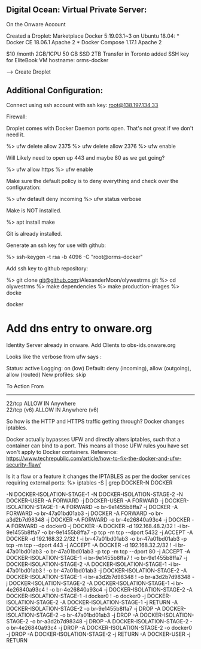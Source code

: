 
Digital Ocean: Virtual Private Server:
-----------------------------------------------------------------------------
On the Onware Account

Created a Droplet: Marketplace Docker 5:19.03.1~3 on Ubuntu 18.04:
	* Docker CE 	18.06.1 	Apache 2
	* Docker Compose 	1.17.1 	Apache 2


$10 /month 2GB/1CPU 50 GB SSD 2TB Transfer 
in Toronto
added SSH key for EliteBook VM
hostname: orms-docker

--> Create Droplet


Additional Configuration:
-----------------------------------------------------------------------------
Connect using ssh account with ssh key: root@138.197.134.33

Firewall:

Droplet comes with Docker Daemon ports open. That's not great if we don't need it.

%> ufw delete allow 2375
%> ufw delete allow 2376
%> ufw enable


Will Likely need to open up 443 and maybe 80 as we get going?

%> ufw allow https
%> ufw enable

Make sure the default policy is to deny everything and check over the configuration:

%> ufw default deny incoming
%> ufw status verbose

Make is NOT installed.

%> apt install make

Git is already installed. 

Generate an ssh key for use with github:

%> ssh-keygen -t rsa -b 4096 -C "root@orms-docker"

Add ssh key to github repository:

%> git clone git@github.com:iAlexanderMoon/olywestrms.git
%> cd olywestrms
%> make dependencies
%> make production-images
%> docke

docker 

# Add dns entry to onware.org


Identity Server already in onware.
Add Clients to obs-ids.onware.org


Looks like the verbose from ufw says :

Status: active
Logging: on (low)
Default: deny (incoming), allow (outgoing), allow (routed)
New profiles: skip

To                         Action      From
--                         ------      ----
22/tcp                     ALLOW IN    Anywhere                  
22/tcp (v6)                ALLOW IN    Anywhere (v6)   

So how is the HTTP and HTTPS traffic getting through? Docker changes iptables. 

Docker actually bypasses UFW and directly alters iptables, such that a container can bind to a port. This means all those UFW rules you have set won't apply to Docker containers.
Reference: https://www.techrepublic.com/article/how-to-fix-the-docker-and-ufw-security-flaw/

Is it a flaw or a feature it changes the IPTABLES as per the docker services requiring external ports: 
%> iptables -S | grep DOCKER-N DOCKER

-N DOCKER-ISOLATION-STAGE-1
-N DOCKER-ISOLATION-STAGE-2
-N DOCKER-USER
-A FORWARD -j DOCKER-USER
-A FORWARD -j DOCKER-ISOLATION-STAGE-1
-A FORWARD -o br-9e1455b8ffa7 -j DOCKER
-A FORWARD -o br-47a01bd01ab3 -j DOCKER
-A FORWARD -o br-a3d2b7d98348 -j DOCKER
-A FORWARD -o br-4e26840a93c4 -j DOCKER
-A FORWARD -o docker0 -j DOCKER
-A DOCKER -d 192.168.48.2/32 ! -i br-9e1455b8ffa7 -o br-9e1455b8ffa7 -p tcp -m tcp --dport 5432 -j ACCEPT
-A DOCKER -d 192.168.32.2/32 ! -i br-47a01bd01ab3 -o br-47a01bd01ab3 -p tcp -m tcp --dport 443 -j ACCEPT
-A DOCKER -d 192.168.32.2/32 ! -i br-47a01bd01ab3 -o br-47a01bd01ab3 -p tcp -m tcp --dport 80 -j ACCEPT
-A DOCKER-ISOLATION-STAGE-1 -i br-9e1455b8ffa7 ! -o br-9e1455b8ffa7 -j DOCKER-ISOLATION-STAGE-2
-A DOCKER-ISOLATION-STAGE-1 -i br-47a01bd01ab3 ! -o br-47a01bd01ab3 -j DOCKER-ISOLATION-STAGE-2
-A DOCKER-ISOLATION-STAGE-1 -i br-a3d2b7d98348 ! -o br-a3d2b7d98348 -j DOCKER-ISOLATION-STAGE-2
-A DOCKER-ISOLATION-STAGE-1 -i br-4e26840a93c4 ! -o br-4e26840a93c4 -j DOCKER-ISOLATION-STAGE-2
-A DOCKER-ISOLATION-STAGE-1 -i docker0 ! -o docker0 -j DOCKER-ISOLATION-STAGE-2
-A DOCKER-ISOLATION-STAGE-1 -j RETURN
-A DOCKER-ISOLATION-STAGE-2 -o br-9e1455b8ffa7 -j DROP
-A DOCKER-ISOLATION-STAGE-2 -o br-47a01bd01ab3 -j DROP
-A DOCKER-ISOLATION-STAGE-2 -o br-a3d2b7d98348 -j DROP
-A DOCKER-ISOLATION-STAGE-2 -o br-4e26840a93c4 -j DROP
-A DOCKER-ISOLATION-STAGE-2 -o docker0 -j DROP
-A DOCKER-ISOLATION-STAGE-2 -j RETURN
-A DOCKER-USER -j RETURN










